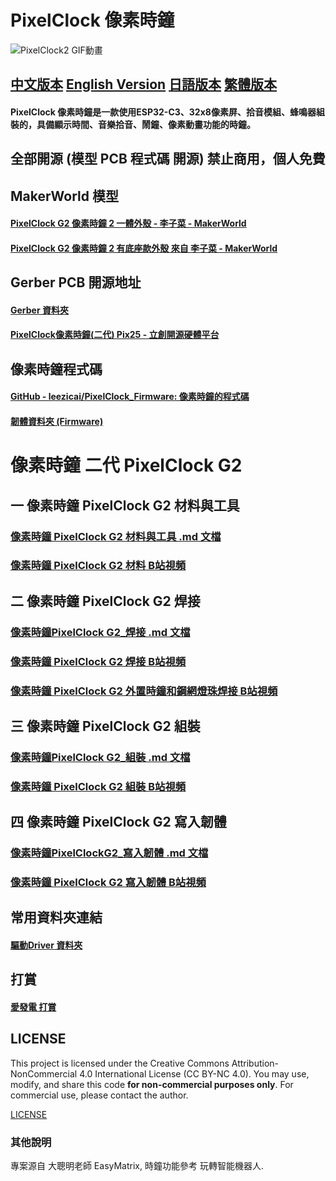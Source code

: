 # PixelClock 像素時鐘

![PixelClock2 GIF動畫](Imags/pixelclock2.gif)

## [中文版本](readme.md) [English Version](readme_en.md) [日語版本](readme_jp.md) [繁體版本](readme_zh_tc.md) 

#### PixelClock 像素時鐘是一款使用ESP32-C3、32x8像素屏、拾音模組、蜂鳴器組裝的，具備顯示時間、音樂拾音、鬧鐘、像素動畫功能的時鐘。

## 全部開源 (模型 PCB 程式碼 開源) 禁止商用，個人免費

## MakerWorld 模型

#### [PixelClock G2 像素時鐘 2 一體外殼 - 李子菜 - MakerWorld](https://makerworld.com/en/models/1304966)

#### [PixelClock G2 像素時鐘 2 有底座款外殼 來自 李子菜 - MakerWorld](https://makerworld.com/en/models/1307666)

## Gerber PCB 開源地址

#### [Gerber 資料夾](Gerber/PixelClock_G2)
#### [PixelClock像素時鐘(二代) Pix25 - 立創開源硬體平台](https://oshwhub.com/lixiaoming1988/pixelclock-pixel-clock-2nd-generation-pix25)

## 像素時鐘程式碼

#### [GitHub - leezicai/PixelClock_Firmware: 像素時鐘的程式碼](https://github.com/leezicai/PixelClock_Firmware)

#### [韌體資料夾 (Firmware)](Firmware)

# 像素時鐘 二代 PixelClock G2

## 一 像素時鐘 PixelClock G2 材料與工具

### [像素時鐘 PixelClock G2 材料與工具 .md 文檔](Document/PixelClock_G2/PixelClockG2_Materials_and_Tools_zh_tc.md)

### [像素時鐘 PixelClock G2 材料 B站視頻](https://www.bilibili.com/video/BV1qCoJYeEjv/)

## 二 像素時鐘 PixelClock G2 焊接

### [像素時鐘PixelClock G2_焊接 .md 文檔](Document/PixelClock_G2/PixelClockG2_Soldering_zh_tc.md)

### [像素時鐘 PixelClock G2 焊接 B站視頻](https://www.bilibili.com/video/BV1qCoJYeEjv/)

### [像素時鐘 PixelClock G2 外置時鐘和鋼網燈珠焊接 B站視頻](https://www.bilibili.com/video/BV1in5iz1EKM/)

## 三 像素時鐘 PixelClock G2 組裝

### [像素時鐘PixelClock G2_組裝 .md 文檔](Document/PixelClock_G2/PixelClockG2_Assembly_zh_tc.md)


### [像素時鐘 PixelClock G2 組裝 B站視頻](https://www.bilibili.com/video/BV1TsUsYCEs1/)

## 四 像素時鐘 PixelClock G2 寫入韌體

### [像素時鐘PixelClockG2_寫入韌體 .md 文檔](Document/PixelClock_G2/PixelClockG2_Firmware_Flashing_zh_tc.md)


### [像素時鐘 PixelClock G2 寫入韌體 B站視頻](https://www.bilibili.com/video/BV1JsxmepETZ/)

## 常用資料夾連結

#### [驅動Driver 資料夾](Driver)

## 打賞

#### [愛發電 打賞](https://afdian.com/a/lizicai/plan)

## LICENSE

This project is licensed under the Creative Commons Attribution-NonCommercial 4.0 International License (CC BY-NC 4.0).
You may use, modify, and share this code **for non-commercial purposes only**.
For commercial use, please contact the author.

[LICENSE](LICENSE)

### 其他說明

專案源自 大聰明老師 EasyMatrix, 時鐘功能參考 玩轉智能機器人.